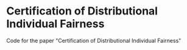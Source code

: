 # Certification of Distributional Individual Fairness
Code for the paper "Certification of Distributional Individual Fairness"
